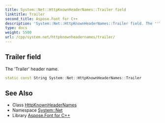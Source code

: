 ```yaml
---
title: System::Net::HttpKnownHeaderNames::Trailer field
linktitle: Trailer
second_title: Aspose.Font for C++
description: 'System::Net::HttpKnownHeaderNames::Trailer field. The ''Trailer'' header name in C++.'
type: docs
weight: 5500
url: /cpp/system.net/httpknownheadernames/trailer/
---
```

## Trailer field


The 'Trailer' header name.

```cpp
static const String System::Net::HttpKnownHeaderNames::Trailer
```

## See Also

* Class [HttpKnownHeaderNames](../)
* Namespace [System::Net](../../)
* Library [Aspose.Font for C++](../../../)
